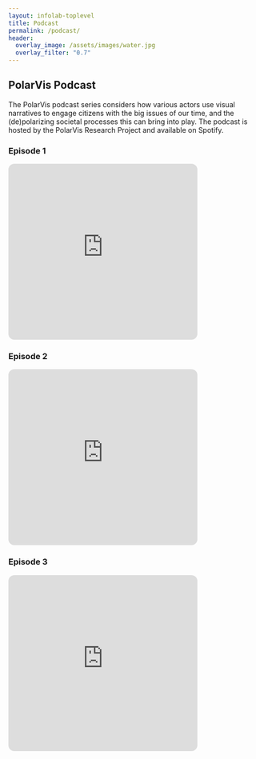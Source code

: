 ```yaml
---
layout: infolab-toplevel
title: Podcast
permalink: /podcast/
header:
  overlay_image: /assets/images/water.jpg
  overlay_filter: "0.7"
---
```


## PolarVis Podcast 

The PolarVis podcast series considers how various actors use visual narratives to engage citizens with the big issues of our time, and the (de)polarizing societal processes this can bring into play. The podcast is hosted by the PolarVis Research Project and available on Spotify. 

### Episode 1 
<iframe style="border-radius:12px" src="https://open.spotify.com/embed/episode/5Ro86IdaHfaFylzCJQFKqQ?utm_source=generator" width="75%" height="352" frameBorder="0" allowfullscreen="" allow="autoplay; clipboard-write; encrypted-media; fullscreen; picture-in-picture" loading="lazy"></iframe>

### Episode 2
<iframe style="border-radius:12px" src="https://open.spotify.com/embed/episode/3mi8fWsFo9SX0m9Mp9IHel?utm_source=generator" width="75%" height="352" frameBorder="0" allowfullscreen="" allow="autoplay; clipboard-write; encrypted-media; fullscreen; picture-in-picture" loading="lazy"></iframe>

### Episode 3
<iframe style="border-radius:12px" src="https://open.spotify.com/embed/episode/5MGhYLERterimeIGSolyCC?utm_source=generator" width="75%" height="352" frameBorder="0" allowfullscreen="" allow="autoplay; clipboard-write; encrypted-media; fullscreen; picture-in-picture" loading="lazy"></iframe>
